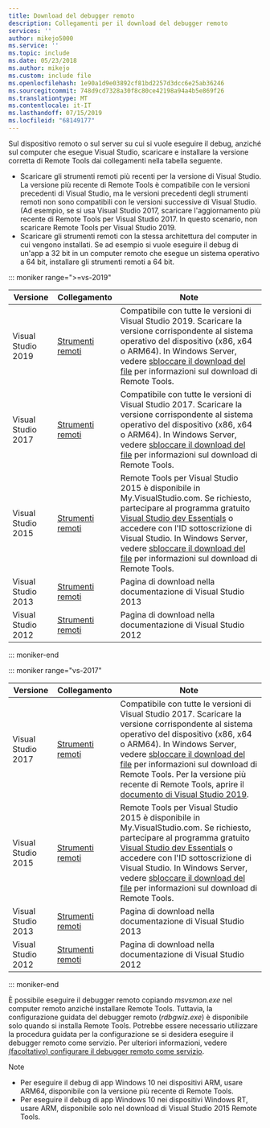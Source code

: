 ```yaml
---
title: Download del debugger remoto
description: Collegamenti per il download del debugger remoto
services: ''
author: mikejo5000
ms.service: ''
ms.topic: include
ms.date: 05/23/2018
ms.author: mikejo
ms.custom: include file
ms.openlocfilehash: 1e90a1d9e03892cf81bd2257d3dcc6e25ab36246
ms.sourcegitcommit: 748d9cd7328a30f8c80ce42198a94a4b5e869f26
ms.translationtype: MT
ms.contentlocale: it-IT
ms.lasthandoff: 07/15/2019
ms.locfileid: "68149177"
---
```

Sul dispositivo remoto o sul server su cui si vuole eseguire il debug, anziché sul computer che esegue Visual Studio, scaricare e installare la versione corretta di Remote Tools dai collegamenti nella tabella seguente.

- Scaricare gli strumenti remoti più recenti per la versione di Visual Studio. La versione più recente di Remote Tools è compatibile con le versioni precedenti di Visual Studio, ma le versioni precedenti degli strumenti remoti non sono compatibili con le versioni successive di Visual Studio. (Ad esempio, se si usa Visual Studio 2017, scaricare l'aggiornamento più recente di Remote Tools per Visual Studio 2017. In questo scenario, non scaricare Remote Tools per Visual Studio 2019.
- Scaricare gli strumenti remoti con la stessa architettura del computer in cui vengono installati. Se ad esempio si vuole eseguire il debug di un'app a 32 bit in un computer remoto che esegue un sistema operativo a 64 bit, installare gli strumenti remoti a 64 bit.

::: moniker range=">=vs-2019"

|Versione|Collegamento|Note|
|-|-|-|
|Visual Studio 2019|[Strumenti remoti](https://visualstudio.microsoft.com/downloads#remote-tools-for-visual-studio-2019)|Compatibile con tutte le versioni di Visual Studio 2019. Scaricare la versione corrispondente al sistema operativo del dispositivo (x86, x64 o ARM64). In Windows Server, vedere [sbloccare il download del file](../../debugger/remote-debugging-unblock-file-download.md) per informazioni sul download di Remote Tools.|
|Visual Studio 2017|[Strumenti remoti](https://my.visualstudio.com/Downloads?q=remote%20tools%20visual%20studio%202017)|Compatibile con tutte le versioni di Visual Studio 2017. Scaricare la versione corrispondente al sistema operativo del dispositivo (x86, x64 o ARM64). In Windows Server, vedere [sbloccare il download del file](../../debugger/remote-debugging-unblock-file-download.md) per informazioni sul download di Remote Tools.|
|Visual Studio 2015|[Strumenti remoti](https://my.visualstudio.com/Downloads?q=remote%20tools%20visual%20studio%202015)|Remote Tools per Visual Studio 2015 è disponibile in My.VisualStudio.com. Se richiesto, partecipare al programma gratuito [Visual Studio dev Essentials](https://visualstudio.microsoft.com/dev-essentials/) o accedere con l'ID sottoscrizione di Visual Studio. In Windows Server, vedere [sbloccare il download del file](../../debugger/remote-debugging-unblock-file-download.md) per informazioni sul download di Remote Tools.|
|Visual Studio 2013|[Strumenti remoti](/previous-versions/visualstudio/visual-studio-2013/bt727f1t(v=vs.120)#installing-the-remote-tools)|Pagina di download nella documentazione di Visual Studio 2013|
|Visual Studio 2012|[Strumenti remoti](/previous-versions/visualstudio/visual-studio-2012/bt727f1t(v=vs.110)#installing-the-remote-tools)|Pagina di download nella documentazione di Visual Studio 2012|

::: moniker-end

::: moniker range="vs-2017"

|Versione|Collegamento|Note|
|-|-|-|
|Visual Studio 2017|[Strumenti remoti](https://my.visualstudio.com/Downloads?q=remote%20tools%20visual%20studio%202017)|Compatibile con tutte le versioni di Visual Studio 2017. Scaricare la versione corrispondente al sistema operativo del dispositivo (x86, x64 o ARM64). In Windows Server, vedere [sbloccare il download del file](../../debugger/remote-debugging-unblock-file-download.md) per informazioni sul download di Remote Tools. Per la versione più recente di Remote Tools, aprire il [documento di Visual Studio 2019](../../debugger/remote-debugging.md?view=vs-2019).|
|Visual Studio 2015|[Strumenti remoti](https://my.visualstudio.com/Downloads?q=remote%20tools%20visual%20studio%202015)|Remote Tools per Visual Studio 2015 è disponibile in My.VisualStudio.com. Se richiesto, partecipare al programma gratuito [Visual Studio dev Essentials](https://visualstudio.microsoft.com/dev-essentials/) o accedere con l'ID sottoscrizione di Visual Studio. In Windows Server, vedere [sbloccare il download del file](../../debugger/remote-debugging-unblock-file-download.md) per informazioni sul download di Remote Tools.|
|Visual Studio 2013|[Strumenti remoti](/previous-versions/visualstudio/visual-studio-2013/bt727f1t(v=vs.120)#installing-the-remote-tools)|Pagina di download nella documentazione di Visual Studio 2013|
|Visual Studio 2012|[Strumenti remoti](/previous-versions/visualstudio/visual-studio-2012/bt727f1t(v=vs.110)#installing-the-remote-tools)|Pagina di download nella documentazione di Visual Studio 2012|

::: moniker-end

È possibile eseguire il debugger remoto copiando *msvsmon.exe* nel computer remoto anziché installare Remote Tools. Tuttavia, la configurazione guidata del debugger remoto (*rdbgwiz.exe*) è disponibile solo quando si installa Remote Tools. Potrebbe essere necessario utilizzare la procedura guidata per la configurazione se si desidera eseguire il debugger remoto come servizio. Per ulteriori informazioni, vedere [(facoltativo) configurare il debugger remoto come servizio](../../debugger/remote-debugging.md#bkmk_configureService).

>[!NOTE]
>- Per eseguire il debug di app Windows 10 nei dispositivi ARM, usare ARM64, disponibile con la versione più recente di Remote Tools.
>- Per eseguire il debug di app Windows 10 nei dispositivi Windows RT, usare ARM, disponibile solo nel download di Visual Studio 2015 Remote Tools.
